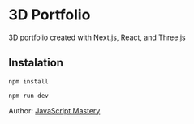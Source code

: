 # 3D Portfolio

3D portfolio created with Next.js, React, and Three.js

## Instalation

```npm install```

```npm run dev```


Author: [JavaScript Mastery](https://www.youtube.com/watch?v=0fYi8SGA20k&list=WL)

